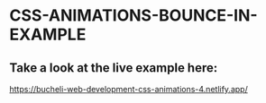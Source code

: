 # CSS-ANIMATIONS-BOUNCE-IN-EXAMPLE

## Take a look at the live example here:
https://bucheli-web-development-css-animations-4.netlify.app/

